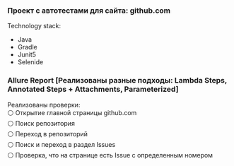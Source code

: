 ### Проект с автотестами для сайта: github.com
Technology stack:
- Java  
- Gradle  
- Junit5  
- Selenide  
### Allure Report [Реализованы разные подходы: Lambda Steps, Annotated Steps + Attachments, Parameterized]  
Реализованы проверки:  
 :white_circle: Открытие главной страницы github.com  
 :white_circle: Поиск репозитория  
 :white_circle: Переход в репозиторий  
 :white_circle: Поиск и переход в раздел Issues  
 :white_circle: Проверка, что на странице есть Issue с определенным номером  
